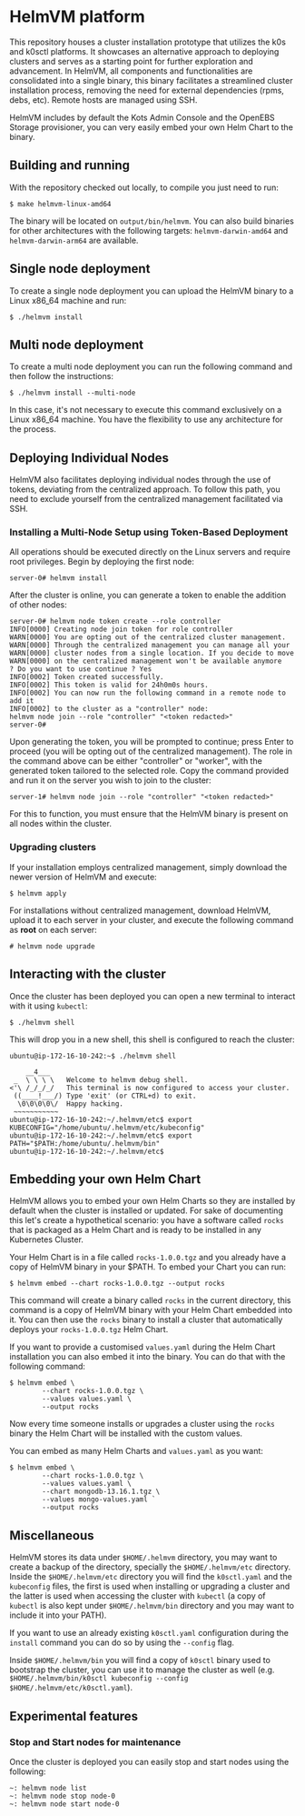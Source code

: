 # HelmVM platform

This repository houses a cluster installation prototype that utilizes the k0s and k0sctl platforms. It showcases an alternative approach to deploying clusters and serves as a starting point for further exploration and advancement. In HelmVM, all components and functionalities are consolidated into a single binary, this binary facilitates a streamlined cluster installation process, removing the need for external dependencies (rpms, debs, etc). Remote hosts are managed using SSH.

HelmVM includes by default the Kots Admin Console and the OpenEBS Storage provisioner, you can very easily embed your own Helm Chart to the binary.

## Building and running

With the repository checked out locally, to compile you just need to run:

```
$ make helmvm-linux-amd64
```

The binary will be located on `output/bin/helmvm`.
You can also build binaries for other architectures with the following targets: `helmvm-darwin-amd64` and  `helmvm-darwin-arm64` are available.

## Single node deployment

To create a single node deployment you can upload the HelmVM binary to a Linux x86_64 machine and run:

```
$ ./helmvm install
```

## Multi node deployment

To create a multi node deployment you can run the following command and then follow the instructions:

```
$ ./helmvm install --multi-node
```

In this case, it's not necessary to execute this command exclusively on a Linux x86_64 machine. You have the flexibility to use any architecture for the process.

## Deploying Individual Nodes

HelmVM also facilitates deploying individual nodes through the use of tokens, deviating from the centralized approach.
To follow this path, you need to exclude yourself from the centralized management facilitated via SSH.

### Installing a Multi-Node Setup using Token-Based Deployment

All operations should be executed directly on the Linux servers and require root privileges.
Begin by deploying the first node:

```
server-0# helmvm install
```

After the cluster is online, you can generate a token to enable the addition of other nodes:

```
server-0# helmvm node token create --role controller
INFO[0000] Creating node join token for role controller
WARN[0000] You are opting out of the centralized cluster management.
WARN[0000] Through the centralized management you can manage all your
WARN[0000] cluster nodes from a single location. If you decide to move
WARN[0000] on the centralized management won't be available anymore
? Do you want to use continue ? Yes
INFO[0002] Token created successfully.
INFO[0002] This token is valid for 24h0m0s hours.
INFO[0002] You can now run the following command in a remote node to add it
INFO[0002] to the cluster as a "controller" node:
helmvm node join --role "controller" "<token redacted>"
server-0# 
```

Upon generating the token, you will be prompted to continue; press Enter to proceed (you will be opting out of the centralized management).
The role in the command above can be either "controller" or "worker", with the generated token tailored to the selected role.
Copy the command provided and run it on the server you wish to join to the cluster:

```
server-1# helmvm node join --role "controller" "<token redacted>"
```

For this to function, you must ensure that the HelmVM binary is present on all nodes within the cluster.


### Upgrading clusters

If your installation employs centralized management, simply download the newer version of HelmVM and execute:

```
$ helmvm apply
```

For installations without centralized management, download HelmVM, upload it to each server in your cluster, and execute the following command as **root** on each server:

```
# helmvm node upgrade
```

## Interacting with the cluster

Once the cluster has been deployed you can open a new terminal to interact with it using `kubectl`:

```
$ ./helmvm shell
```

This will drop you in a new shell, this shell is configured to reach the cluster:

```
ubuntu@ip-172-16-10-242:~$ ./helmvm shell

    __4___
 _  \ \ \ \   Welcome to helmvm debug shell.
<'\ /_/_/_/   This terminal is now configured to access your cluster.
 ((____!___/) Type 'exit' (or CTRL+d) to exit.
  \0\0\0\0\/  Happy hacking.
 ~~~~~~~~~~~
ubuntu@ip-172-16-10-242:~/.helmvm/etc$ export KUBECONFIG="/home/ubuntu/.helmvm/etc/kubeconfig"
ubuntu@ip-172-16-10-242:~/.helmvm/etc$ export PATH="$PATH:/home/ubuntu/.helmvm/bin"
ubuntu@ip-172-16-10-242:~/.helmvm/etc$
```

## Embedding your own Helm Chart

HelmVM allows you to embed your own Helm Charts so they are installed by default when the cluster is installed or updated. For sake of documenting this let's create a hypothetical scenario: you have a software called `rocks` that is packaged as a Helm Chart and is ready to be installed in any Kubernetes Cluster.

Your Helm Chart is in a file called `rocks-1.0.0.tgz` and you already have a copy of HelmVM binary in your $PATH. To embed your Chart you can run:

```
$ helmvm embed --chart rocks-1.0.0.tgz --output rocks
```
This command will create a binary called `rocks` in the current directory, this command is a copy of HelmVM binary with your Helm Chart embedded into it. You can then use the `rocks` binary to install a cluster that automatically deploys your `rocks-1.0.0.tgz` Helm Chart.

If you want to provide a customised `values.yaml` during the Helm Chart installation you can also embed it into the binary. You can do that with the following command:

```
$ helmvm embed \
        --chart rocks-1.0.0.tgz \
        --values values.yaml \
        --output rocks
```
Now every time someone installs or upgrades a cluster using the `rocks` binary the Helm Chart will be installed with the custom values.

You can embed as many Helm Charts and `values.yaml` as you want:

```
$ helmvm embed \
        --chart rocks-1.0.0.tgz \
        --values values.yaml \
        --chart mongodb-13.16.1.tgz \
        --values mongo-values.yaml `
        --output rocks
```

## Miscellaneous

HelmVM stores its data under `$HOME/.helmvm` directory, you may want to create a backup of the directory, specially the `$HOME/.helmvm/etc` directory.  Inside the `$HOME/.helmvm/etc` directory you will find the `k0sctl.yaml` and the `kubeconfig` files, the first is used when installing or upgrading a cluster and the latter is used when accessing the cluster with `kubectl` (a copy of `kubectl` is also kept under `$HOME/.helmvm/bin` directory and you may want to include it into your PATH).

If you want to use an already existing `k0sctl.yaml` configuration during the `install` command you can do so by using the `--config` flag.

Inside `$HOME/.helmvm/bin` you will find a copy of `k0sctl` binary used to bootstrap the cluster, you can use it to manage the cluster as well (e.g. `$HOME/.helmvm/bin/k0sctl kubeconfig --config $HOME/.helmvm/etc/k0sctl.yaml`).

## Experimental features

### Stop and Start nodes for maintenance

Once the cluster is deployed you can easily stop and start nodes using the following:

```
~: helmvm node list
~: helmvm node stop node-0
~: helmvm node start node-0
```
